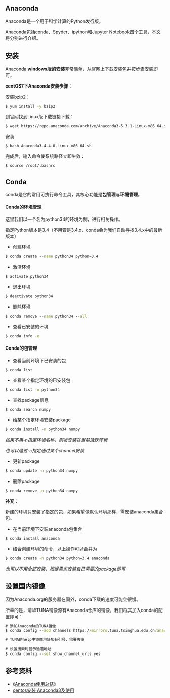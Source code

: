 Anaconda
---

Anaconda是一个用于科学计算的Python发行版。

Anaconda包括[conda](#1-conda)、Spyder、ipython和Jupyter Notebook四个工具，本文将分别进行介绍。

## 安装

Anaconda **windows版的安装**非常简单，从[官网](https://www.continuum.io/)上下载安装包并按步骤安装即可。

**centOS7下Anaconda安装步骤**：

安装bzip2：

```bash
$ yum install -y bzip2
```

到官网找到Linux版下载链接下载：

```bash
$ wget https://repo.anaconda.com/archive/Anaconda3-5.3.1-Linux-x86_64.sh
```

安装

```bash
$ bash Anaconda3-4.4.0-Linux-x86_64.sh
```

完成后，输入命令使系统路径立即生效：

```bash
$ source /root/.bashrc
```


## Conda

conda是它的常用可执行命令工具，其核心功能是**包管理**与**环境管理**。

#### Conda的环境管理

这里我们以一个名为python34的环境为例，进行相关操作。

指定Python版本是3.4（不用管是3.4.x，conda会为我们自动寻找3.4.x中的最新版本）

* 创建环境

```cmd
$ conda create --name python34 python=3.4
```

* 激活环境

```cmd
$ activate python34
```

* 退出环境

```cmd
$ deactivate python34
```

* 删除环境

```cmd
$ conda remove --name python34 --all
```

* 查看已安装的环境

```cmd
$ conda info -e
```

#### Conda的包管理

* 查看当前环境下已安装的包

```cmd
$ conda list
```

* 查看某个指定环境的已安装包

```cmd
$ conda list -n python34
```

* 查找package信息

```cmd
$ conda search numpy
```

* 给某个指定环境安装package

```cmd
$ conda install -n python34 numpy
```

*如果不用-n指定环境名称，则被安装在当前活跃环境*

*也可以通过-c指定通过某个channel安装*

* 更新package

```cmd
$ conda update -n python34 numpy
```

* 删除package

```cmd
$ conda remove -n python34 numpy
```

**补充**：

新建的环境只安装了指定的包，如果希望像默认环境那样，需安装anaconda集合包。

* 在当前环境下安装anaconda包集合

```cmd
$ conda install anaconda
```

* 结合创建环境的命令，以上操作可以合并为

```cmd
$ conda create -n python34 python=3.4 anaconda
```

*也可以不用全部安装，根据需求安装自己需要的package即可*

## 设置国内镜像

因为Anaconda.org的服务器在国外，conda下载的速度可能会很慢。

所幸的是，清华TUNA镜像源有Anaconda仓库的镜像，我们将其加入conda的配置即可：

```cmd
# 添加Anaconda的TUNA镜像
$ conda config --add channels https://mirrors.tuna.tsinghua.edu.cn/anaconda/pkgs/free/

# TUNA的help中镜像地址加有引号，需要去掉
 
# 设置搜索时显示通道地址
$ conda config --set show_channel_urls yes
```

## 参考资料

- 《[Anaconda使用总结](http://python.jobbole.com/86236/)》
- [centos安装 Anaconda3及使用](http://www.cnblogs.com/xiao-apple36/p/9052102.html)